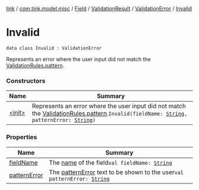 [link](../../../../../index.md) / [com.tink.model.misc](../../../../index.md) / [Field](../../../index.md) / [ValidationResult](../../index.md) / [ValidationError](../index.md) / [Invalid](./index.md)

# Invalid

`data class Invalid : ValidationError`

Represents an error where the user input did not match the [ValidationRules.pattern](../../../-validation-rules/pattern.md).

### Constructors

| Name | Summary |
|---|---|
| [&lt;init&gt;](-init-.md) | Represents an error where the user input did not match the [ValidationRules.pattern](../../../-validation-rules/pattern.md).`Invalid(fieldName: `[`String`](https://kotlinlang.org/api/latest/jvm/stdlib/kotlin/-string/index.html)`, patternError: `[`String`](https://kotlinlang.org/api/latest/jvm/stdlib/kotlin/-string/index.html)`)` |

### Properties

| Name | Summary |
|---|---|
| [fieldName](field-name.md) | The [name](../../../name.md) of the field`val fieldName: `[`String`](https://kotlinlang.org/api/latest/jvm/stdlib/kotlin/-string/index.html) |
| [patternError](pattern-error.md) | The [patternError](pattern-error.md) text to be shown to the user`val patternError: `[`String`](https://kotlinlang.org/api/latest/jvm/stdlib/kotlin/-string/index.html) |
